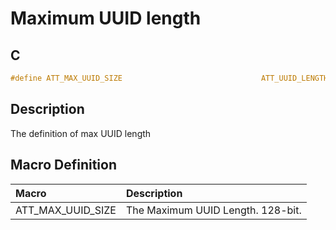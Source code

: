 # Maximum UUID length

## C

```c
#define ATT_MAX_UUID_SIZE                               ATT_UUID_LENGTH_16
```

## Description

The definition of max UUID length

## Macro Definition

|Macro|Description|
|:---|:---|
|ATT_MAX_UUID_SIZE|The Maximum UUID Length. 128-bit.|
